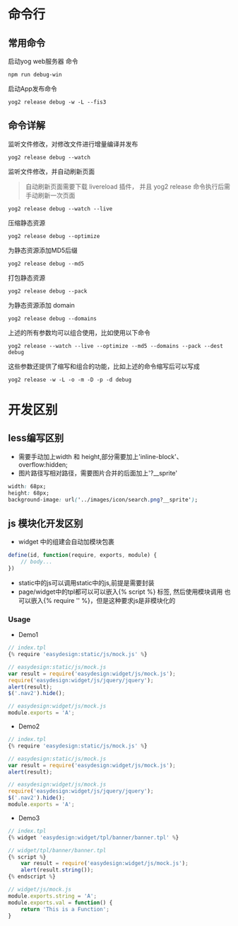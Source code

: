 # 命令行

## 常用命令

启动yog web服务器 命令
```
npm run debug-win
```
启动App发布命令
```
yog2 release debug -w -L --fis3
```
## 命令详解

监听文件修改，对修改文件进行增量编译并发布

```
yog2 release debug --watch
```

监听文件修改，并自动刷新页面
> 自动刷新页面需要下载 livereload 插件，
> 并且 yog2 release 命令执行后需手动刷新一次页面

```
yog2 release debug --watch --live
```

压缩静态资源

```
yog2 release debug --optimize
```

为静态资源添加MD5后缀

```
yog2 release debug --md5
```

打包静态资源

```
yog2 release debug --pack
```

为静态资源添加 domain

```
yog2 release debug --domains
```

上述的所有参数均可以组合使用，比如使用以下命令

```
yog2 release --watch --live --optimize --md5 --domains --pack --dest debug
```

这些参数还提供了缩写和组合的功能，比如上述的命令缩写后可以写成

```
yog2 release -w -L -o -m -D -p -d debug
```

# 开发区别

## less编写区别

- 需要手动加上width 和 height,部分需要加上'inline-block'、overflow:hidden;
- 图片路径写相对路径，需要图片合并的后面加上'?__sprite'

```css
width: 68px;
height: 68px;
background-image: url('../images/icon/search.png?__sprite');
```

## js 模块化开发区别

- widget 中的组建会自动加模块包裹
```javascript
define(id, function(require, exports, module) {
    // body...
})
```

- static中的js可以调用static中的js,前提是需要封装
- page/widget中的tpl都可以可以嵌入{% script %} 标签, 然后使用模块调用
    也可以嵌入{% require '' %}，但是这种要求js是非模块化的

### Usage
- Demo1

```javascript
// index.tpl
{% require 'easydesign:static/js/mock.js' %}

// easydesign:static/js/mock.js
var result = require('easydesign:widget/js/mock.js');
require('easydesign:widget/js/jquery/jquery');
alert(result);
$('.nav2').hide();

// easydesign:widget/js/mock.js
module.exports = 'A';
```
- Demo2

```javascript
// index.tpl
{% require 'easydesign:static/js/mock.js' %}

// easydesign:static/js/mock.js
var result = require('easydesign:widget/js/mock.js');
alert(result);

// easydesign:widget/js/mock.js
require('easydesign:widget/js/jquery/jquery');
$('.nav2').hide();
module.exports = 'A';
```
- Demo3
```javascript
// index.tpl
{% widget 'easydesign:widget/tpl/banner/banner.tpl' %}

// widget/tpl/banner/banner.tpl
{% script %}
    var result = require('easydesign:widget/js/mock.js');
    alert(result.string());
{% endscript %}

// widget/js/mock.js
module.exports.string = 'A';
module.exports.val = function() {
    return 'This is a Function';
}
```
